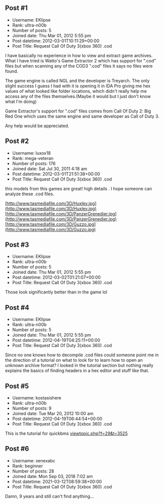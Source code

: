 ## Post #1
- Username: EKlipse
- Rank: ultra-n00b
- Number of posts: 5
- Joined date: Thu Mar 01, 2012 5:55 pm
- Post datetime: 2012-03-01T10:11:29+00:00
- Post Title: Request Call Of Duty 3(xbox 360) .cod

I have basically no experience in how to view and extract game archives. What I have tried is Watto's Game Extractor 2 which has support for ".cod" files but when scanning any of the COD3 ".cod" files it says no files were found.

The game engine is called NGL and the developer is Treyarch. The only slight success I guess I had with it is opening it in IDA Pro giving me hex values of what looked like folder locations, which didn't really help me access any of the files themselves.(Maybe it would but I just don't know what I'm doing)

Game Extractor's support for ".cod" files comes from Call Of Duty 2: Big Red One which uses the same engine and same developer as Call of Duty 3.

Any help would be appreciated.
## Post #2
- Username: luxox18
- Rank: mega-veteran
- Number of posts: 176
- Joined date: Sat Jul 30, 2011 4:18 am
- Post datetime: 2012-03-01T21:51:38+00:00
- Post Title: Request Call Of Duty 3(xbox 360) .cod

this models from this games are great! high details . I hope someone can analyze these .cod files.

[http://www.tasmediafile.com/3D/Huxley.jpg](http://www.tasmediafile.com/3D/Huxley.jpg)
[http://www.tasmediafile.com/3D/PanzerGrenedier.jpg](http://www.tasmediafile.com/3D/PanzerGrenedier.jpg)
[http://www.tasmediafile.com/3D/Guzzo.jpg](http://www.tasmediafile.com/3D/Guzzo.jpg)
## Post #3
- Username: EKlipse
- Rank: ultra-n00b
- Number of posts: 5
- Joined date: Thu Mar 01, 2012 5:55 pm
- Post datetime: 2012-03-02T01:21:07+00:00
- Post Title: Request Call Of Duty 3(xbox 360) .cod

Those look significantly better than in the game lol
## Post #4
- Username: EKlipse
- Rank: ultra-n00b
- Number of posts: 5
- Joined date: Thu Mar 01, 2012 5:55 pm
- Post datetime: 2012-04-19T04:25:11+00:00
- Post Title: Request Call Of Duty 3(xbox 360) .cod

Since no one knows how to decompile .cod files could someone point me in the direction of a tutorial on what to look for to learn how to open an unknown archive format? I looked in the tutorial section but nothing really explains the basics of finding headers in a hex editor and stuff like that.
## Post #5
- Username: kostasishere
- Rank: ultra-n00b
- Number of posts: 9
- Joined date: Tue Mar 20, 2012 10:00 am
- Post datetime: 2012-04-19T06:44:54+00:00
- Post Title: Request Call Of Duty 3(xbox 360) .cod

This is the tutorial for quickbms
[viewtopic.php?f=29&t=3525](http://forum.xentax.com/viewtopic.php?f=29&t=3525)
## Post #6
- Username: xenexabc
- Rank: beginner
- Number of posts: 28
- Joined date: Mon Sep 03, 2018 7:02 am
- Post datetime: 2021-03-12T08:59:38+00:00
- Post Title: Request Call Of Duty 3(xbox 360) .cod

Damn, 9 years and still can't find anything...
